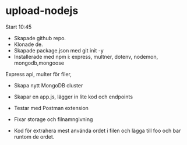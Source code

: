 # upload-nodejs

Start 10:45

- Skapade github repo.
- Klonade de.
- Skapade package.json med git init -y
- Installerade med npm i: express, multner, dotenv, nodemon, mongodb,mongoose

Express api, multer för filer, 

- Skapa nytt MongoDB cluster

- Skapar en app.js, lägger in lite kod och endpoints
- Testar med Postman extension
- Fixar storage och filnamngivning

- Kod för extrahera mest använda ordet i filen och lägga till foo och bar runtom de ordet.

